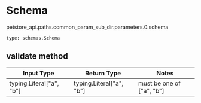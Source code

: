 # Schema
petstore_api.paths.common_param_sub_dir.parameters.0.schema
```
type: schemas.Schema
```

## validate method
Input Type | Return Type | Notes
------------ | ------------- | -------------
typing.Literal["a", "b"] | typing.Literal["a", "b"] | must be one of ["a", "b"]
